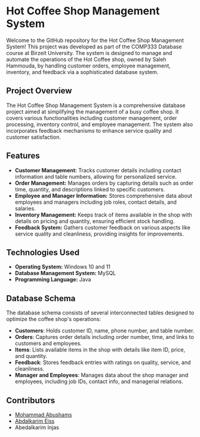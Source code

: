 # Hot Coffee Shop Management System

Welcome to the GitHub repository for the Hot Coffee Shop Management System! This project was developed as part of the COMP333 Database course at Birzeit University. The system is designed to manage and automate the operations of the Hot Coffee shop, owned by Saleh Hammouda, by handling customer orders, employee management, inventory, and feedback via a sophisticated database system.

## Project Overview

The Hot Coffee Shop Management System is a comprehensive database project aimed at simplifying the management of a busy coffee shop. It covers various functionalities including customer management, order processing, inventory control, and employee management. The system also incorporates feedback mechanisms to enhance service quality and customer satisfaction.

## Features

- **Customer Management:** Tracks customer details including contact information and table numbers, allowing for personalized service.
- **Order Management:** Manages orders by capturing details such as order time, quantity, and descriptions linked to specific customers.
- **Employee and Manager Information:** Stores comprehensive data about employees and managers including job roles, contact details, and salaries.
- **Inventory Management:** Keeps track of items available in the shop with details on pricing and quantity, ensuring efficient stock handling.
- **Feedback System:** Gathers customer feedback on various aspects like service quality and cleanliness, providing insights for improvements.

## Technologies Used

- **Operating System:** Windows 10 and 11
- **Database Management System:** MySQL
- **Programming Language:** Java

## Database Schema

The database schema consists of several interconnected tables designed to optimize the coffee shop's operations:
- **Customers**: Holds customer ID, name, phone number, and table number.
- **Orders**: Captures order details including order number, time, and links to customers and employees.
- **Items**: Lists available items in the shop with details like item ID, price, and quantity.
- **Feedback**: Stores feedback entries with ratings on quality, service, and cleanliness.
- **Manager and Employees**: Manages data about the shop manager and employees, including job IDs, contact info, and managerial relations.

## Contributors

- [Mohammad Abushams](https://github.com/MohammadAbuShams)
- [Abdalkarim Eiss](https://github.com/abdalkarimnael)
- Abedalkarim Injas
